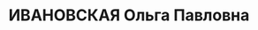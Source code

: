 ---
title: ИВАНОВСКАЯ Ольга Павловна
description: 'Род. в 1895, Тюмень, русская, обр.: среднее, б/п. Проживала: Москва,
  ул. Солянка, д. 1, кв. 52. Пенсионерка.

  Арестована 22.09.1936. Обв. в подготовке терактов. Приговор: ВК ВС СССР, 08.03.1937
  – ВМН. Расстреляна 09.03.1937, г.Москва.

  Реабилитирована Прокуратурой г.Москвы 25.09.2000'
---